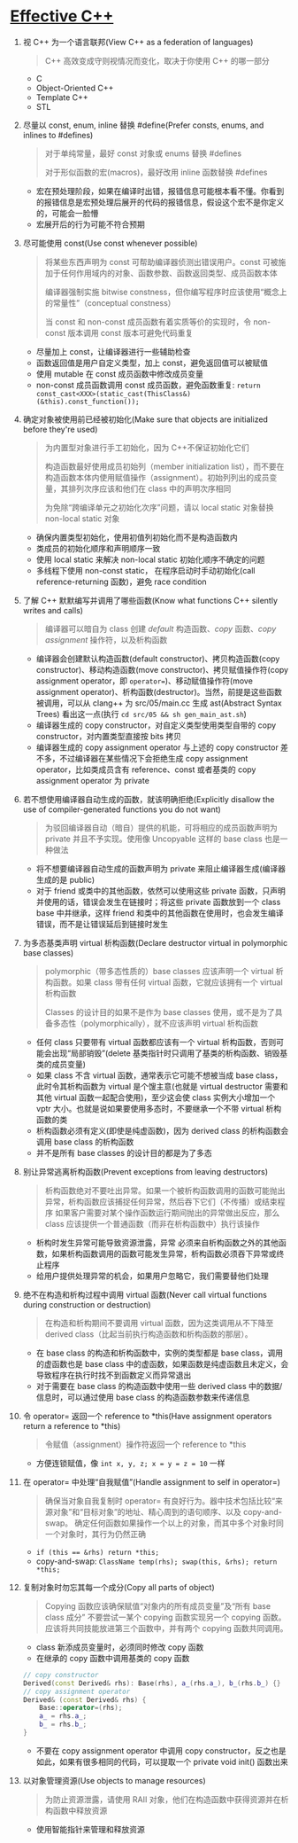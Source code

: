 # [Effective C++](https://github.com/xuexcy/public_attachments/blob/main/books/Effective%20C%2B%2B%E4%B8%AD%E6%96%87%E7%89%88%EF%BC%88%E7%AC%AC%E4%B8%89%E7%89%88%EF%BC%89.pdf)
1. 视 C++ 为一个语言联邦(View C++ as a federation of languages)
    > C++ 高效变成守则视情况而变化，取决于你使用 C++ 的哪一部分
    - C
    - Object-Oriented C++
    - Template C++
    - STL

2. 尽量以 const, enum, inline 替换 #define(Prefer consts, enums, and inlines to #defines)
    > 对于单纯常量，最好 const 对象或 enums 替换 #defines
    >
    > 对于形似函数的宏(macros)，最好改用 inline 函数替换 #defines
    - 宏在预处理阶段，如果在编译时出错，报错信息可能根本看不懂。你看到的报错信息是宏预处理后展开的代码的报错信息，假设这个宏不是你定义的，可能会一脸懵
    - 宏展开后的行为可能不符合预期
3. 尽可能使用 const(Use const whenever possible)
    > 将某些东西声明为 const 可帮助编译器侦测出错误用户。const 可被施加于任何作用域内的对象、函数参数、函数返回类型、成员函数本体
    >
    > 编译器强制实施 bitwise constness，但你编写程序时应该使用“概念上的常量性”（conceptual constness）
    >
    > 当 const 和 non-const 成员函数有着实质等价的实现时，令 non-const 版本调用 const 版本可避免代码重复
    - 尽量加上 const，让编译器进行一些辅助检查
    - 函数返回值是用户自定义类型，加上 const，避免返回值可以被赋值
    - 使用 mutable 在 const 成员函数中修改成员变量
    - non-const 成员函数调用 const 成员函数，避免函数重复: `return const_cast<XXX>(static_cast(ThisClass&)(&this).const_function());`
4. 确定对象被使用前已经被初始化(Make sure that objects are initialized before they're used)
    > 为内置型对象进行手工初始化，因为 C++不保证初始化它们
    >
    > 构造函数最好使用成员初始列（member initialization list），而不要在构造函数本体内使用赋值操作（assignment）。初始列列出的成员变量，其排列次序应该和他们在 class 中的声明次序相同
    >
    > 为免除“跨编译单元之初始化次序”问题，请以 local static 对象替换 non-local static 对象
    - 确保内置类型初始化，使用初值列初始化而不是构造函数内
    - 类成员的初始化顺序和声明顺序一致
    - 使用 local static 来解决 non-local static 初始化顺序不确定的问题
    - 多线程下使用 non-const static， 在程序启动时手动初始化(call reference-returning 函数)，避免 race condition
5. 了解 C++ 默默编写并调用了哪些函数(Know what functions C++ silently writes and calls)
    > 编译器可以暗自为 class 创建 _default_ 构造函数、_copy_ 函数、_copy assignment_ 操作符，以及析构函数
    - 编译器会创建默认构造函数(default constructor)、拷贝构造函数(copy constructor)、移动构造函数(move constructor)、拷贝赋值操作符(copy assignment operator，即 `operator=`)、移动赋值操作符(move assignment operator)、析构函数(destructor)。当然，前提是这些函数被调用，可以从 clang++ 为 src/05/main.cc 生成 ast(Abstract Syntax Trees) 看出这一点(执行 `cd src/05 && sh gen_main_ast.sh`)
    - 编译器生成的 copy constructor，对自定义类型使用类型自带的 copy constructor，对内置类型直接按 bits 拷贝
    - 编译器生成的 copy assignment operator 与上述的 copy constructor 差不多，不过编译器在某些情况下会拒绝生成 copy assignment operator，比如类成员含有 reference、const 或者基类的 copy assignment operator 为 private
6. 若不想使用编译器自动生成的函数，就该明确拒绝(Explicitly disallow the use of compiler-generated functions you do not want)
    > 为驳回编译器自动（暗自）提供的机能，可将相应的成员函数声明为 private 并且不予实现。使用像 Uncopyable 这样的 base class 也是一种做法
    - 将不想要编译器自动生成的函数声明为 private 来阻止编译器生成(编译器生成的是 public)
    - 对于 friend 或类中的其他函数，依然可以使用这些 private 函数，只声明并使用的话，错误会发生在链接时；将这些 private 函数放到一个 class base 中并继承，这样 friend 和类中的其他函数在使用时，也会发生编译错误，而不是让错误延后到链接时发生
7. 为多态基类声明 virtual 析构函数(Declare destructor virtual in polymorphic base classes)
    > polymorphic（带多态性质的）base classes 应该声明一个 virtual 析构函数。如果 class 带有任何 virtual 函数，它就应该拥有一个 virtual 析构函数
    >
    > Classes 的设计目的如果不是作为 base classes 使用，或不是为了具备多态性（polymorphically），就不应该声明 virtual 析构函数
    - 任何 class 只要带有 virtual 函数都应该有一个 virtual 析构函数，否则可能会出现“局部销毁”(delete 基类指针时只调用了基类的析构函数、销毁基类的成员变量)
    - 如果 class 不含 virtual 函数，通常表示它可能不想被当成 base class，此时令其析构函数为 virtual 是个馊主意(也就是 virtual destructor 需要和其他 virtual 函数一起配合使用)，至少这会使 class 实例大小增加一个 vptr 大小。也就是说如果要使用多态时，不要继承一个不带 virtual 析构函数的类
    - 析构函数必须有定义(即使是纯虚函数)，因为 derived class 的析构函数会调用 base class 的析构函数
    - 并不是所有 base classes 的设计目的都是为了多态
8. 别让异常逃离析构函数(Prevent exceptions from leaving destructors)
    > 析构函数绝对不要吐出异常。如果一个被析构函数调用的函数可能抛出异常，析构函数应该捕捉任何异常，然后吞下它们（不传播）或结束程序
    > 如果客户需要对某个操作函数运行期间抛出的异常做出反应，那么 class 应该提供一个普通函数（而非在析构函数中）执行该操作
    - 析构时发生异常可能导致资源泄露，异常 必须来自析构函数之外的其他函数，如果析构函数调用的函数可能发生异常，析构函数必须吞下异常或终止程序
    - 给用户提供处理异常的机会，如果用户忽略它，我们需要替他们处理
9. 绝不在构造和析构过程中调用 virtual 函数(Never call virtual functions during construction or destruction)
    > 在构造和析构期间不要调用 virtual 函数，因为这类调用从不下降至 derived class（比起当前执行构造函数和析构函数的那层）。
    - 在 base class 的构造和析构函数中，实例的类型都是 base class，调用的虚函数也是 base class 中的虚函数，如果函数是纯虚函数且未定义，会导致程序在执行时找不到函数定义而异常退出
    - 对于需要在 base class 的构造函数中使用一些 derived class 中的数据/信息时，可以通过使用 base class 的构造函数参数来传递信息
10. 令 operator= 返回一个 reference to *this(Have assignment operators return a reference to *this)
    > 令赋值（assignment）操作符返回一个 reference to *this
    - 方便连锁赋值，像 `int x, y, z; x = y = z = 10` 一样
11. 在 operator= 中处理“自我赋值”(Handle assignment to self in operator=)
    > 确保当对象自我复制时 operator= 有良好行为。器中技术包括比较“来源对象”和“目标对象”的地址、精心周到的语句顺序、以及 copy-and-swap。
    > 确定任何函数如果操作一个以上的对象，而其中多个对象时同一个对象时，其行为仍然正确
    - `if (this == &rhs) return *this;`
    - copy-and-swap: `ClassName temp(rhs); swap(this, &rhs); return *this;`
12. 复制对象时勿忘其每一个成分(Copy all parts of object)
    > Copying 函数应该确保赋值“对象内的所有成员变量”及“所有 base class 成分”
    > 不要尝试一某个 copying 函数实现另一个 copying 函数。应该将共同技能放进第三个函数中，并有两个 copying 函数共同调用。
    - class 新添成员变量时，必须同时修改 copy 函数
    - 在继承的 copy 函数中调用基类的 copy 函数
    ```cpp
    // copy constructor
    Derived(const Derived& rhs): Base(rhs), a_(rhs.a_), b_(rhs.b_) {}
    // copy assignment operator
    Derived& (const Derived& rhs) {
        Base::operator=(rhs);
        a_ = rhs.a_;
        b_ = rhs.b_;
    }
    ```
    - 不要在 copy assignment operator 中调用 copy constructor，反之也是如此，如果有很多相同的代码，可以提取一个 private void init() 函数出来
13. 以对象管理资源(Use objects to manage resources)
    > 为防止资源泄露，请使用 RAII 对象，他们在构造函数中获得资源并在析构函数中释放资源
    - 使用智能指针来管理和释放资源
